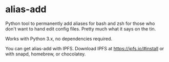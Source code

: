 # alias-add
Python tool to permanently add aliases for bash and zsh for those who don't want to hand edit config files. Pretty much what it says on the tin.

Works with Python 3.x, no dependencies required. 

You can get alias-add with IPFS. Download IPFS at https://ipfs.io/#install or with snapd, homebrew, or chocolatey. 
